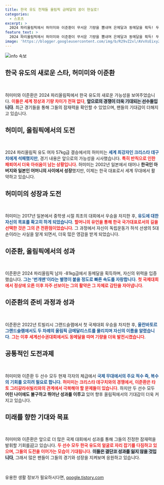 ```yaml
---
title: 한국 유도 천재들 올림픽 금메달의 꿈이 현실로!
categories:
  - 스포츠
excerpt: >
  2024 파리올림픽에서 허미미와 이준환이 무서운 기량을 뽐내며 은메달과 동메달을 획득! 두 선수는 세계 정상과의 실력 차이를 보여주며 한국 유도의 미래를 밝히고 있습니다. 올림픽 베일을 넘어설 이들의 다음 목표는? 클릭하여 더 알아보세요!
feature_text: >
  2024 파리올림픽에서 허미미와 이준환이 무서운 기량을 뽐내며 은메달과 동메달을 획득! 두 선수는 세계 정상과의 실력 차이를 보여주며 한국 유도의 미래를 밝히고 있습니다. 올림픽 베일을 넘어설 이들의 다음 목표는? 클릭하여 더 알아보세요!
image: 'https://blogger.googleusercontent.com/img/b/R29vZ2xl/AVvXsEixyZcFfHzMRdzZMjFBmAUKJYCLCGyLL1o632UiGVXcaFdKo_bkvkuCioo0uUKlGfBVcT3P84aROyZIXSBEx3Aw5nCQ3pTgDom1WDC4m8eifvWiAmWEEVb4x6G_l8C0QH225ldMjyaFvpxGEBGNO37VmDTDMHGhJPq73UglMfDca1-0aw/s1600/blogspot.png'
---
```


<p><img src="https://blogger.googleusercontent.com/img/b/R29vZ2xl/AVvXsEixyZcFfHzMRdzZMjFBmAUKJYCLCGyLL1o632UiGVXcaFdKo_bkvkuCioo0uUKlGfBVcT3P84aROyZIXSBEx3Aw5nCQ3pTgDom1WDC4m8eifvWiAmWEEVb4x6G_l8C0QH225ldMjyaFvpxGEBGNO37VmDTDMHGhJPq73UglMfDca1-0aw/s1600/blogspot.png" alt="info 속보" /></p>

<h2 data-ke-size="size26">한국 유도의 새로운 스타, 허미미와 이준환</h2>

<p data-ke-size="size16">&nbsp;</p>

<p>허미미와 이준환은 2024 파리올림픽에서 한국 유도의 새로운 가능성을 보여주었습니다. <b><span style="color: #ee2323;">이들은 세계 정상과 기량 차이가 전혀 없다</span></b>, <b><span style="background-color: #21538527;">앞으로의 경쟁이 더욱 기대되는 선수들입니다</span></b>. 최근 경기들을 통해 그들의 잠재력을 확인할 수 있었으며, 팬들의 기대감이 더해지고 있습니다. </p>

<h2 data-ke-size="size26">허미미, 올림픽에서의 도전</h2>

<p data-ke-size="size16">&nbsp;</p>

<p>2024 파리올림픽 유도 여자 57kg급 결승에서의 허미미는 <b><span style="color: #1a5490;">세계 최강자인 크리스타 데구치에게 석패했지만</span></b>, 경기 내용은 앞으로의 가능성을 시사했습니다. <b><span style="color: #ee2323;">특히 반칙으로 인한 패퇴여서 더욱 아쉬움이 남는 상황입니다</span></b>. 허미미는 2002년 일본에서 태어나 <b>한국인 아버지와 일본인 어머니의 사이에서 성장</b>했지만, 이제는 한국 대표로서 세계 무대에서 활약하고 있습니다. </p>

<h2 data-ke-size="size26">허미미의 성장과 도전</h2>

<p data-ke-size="size16">&nbsp;</p>

<p>허미미는 2017년 일본에서 중학생 시절 최초의 대회에서 우승을 차지한 후, <b><span style="color: #1a5490;">유도에 대한 자신의 목표를 확고히 하게 되었습니다</span></b>. <b><span style="color: #ee2323;">할머니의 유언을 통해 한국 국가대표로서의 길을 선택한 것은 그의 큰 전환점이었습니다</span></b>. 그 과정에서 자신이 독립운동가 허석 선생의 5대손이라는 사실을 알게 되면서, 더욱 많은 영감을 받게 되었습니다.</p>

<h2 data-ke-size="size26">이준환, 올림픽에서의 성과</h2>

<p data-ke-size="size16">&nbsp;</p>

<p>이준환은 2024 파리올림픽 남자 -81kg급에서 동메달을 획득하며, 자신의 위력을 입증했습니다. <b><span style="color: #1a5490;">그는 '번개맨'이라는 별명이 붙을 정도로 빠른 속도를 자랑합니다</span></b>. <b><span style="color: #ee2323;">첫 국제대회에서 정상에 오른 이후 자주 선보이는 그의 활약은 그 자체로 감탄을 자아냅니다</span></b>. </p>

<h2 data-ke-size="size26">이준환의 준비 과정과 성과</h2>

<p data-ke-size="size16">&nbsp;</p>

<p>이준환은 2022년 트빌리시 그랜드슬램에서 첫 국제대회 우승을 차지한 후, <b><span style="color: #1a5490;">울란바토르 그랜드슬램에서도 두 차례의 올림픽 금메달리스트를 물리치며 자신의 이름을 알렸습니다</span></b>. <b><span style="color: #ee2323;">그는 이후 세계선수권대회에서도 동메달을 따며 기량을 더욱 발전시켰습니다</span></b>. </p>

<h2 data-ke-size="size26">공통적인 도전과제</h2>

<p data-ke-size="size16">&nbsp;</p>

<p>허미미와 이준환 두 선수 모두 현재 각자의 체급에서 <b><span style="color: #1a5490;">국제 무대에서의 주요 적수 즉, 복수의 기회를 오히려 필요로 합니다</span></b>. <b><span style="color: #ee2323;">허미미는 크리스타 데구치와의 경쟁에서, 이준환은 타토 그리갈라쉬빌리와의 관계에서 극복해야 할 문제들이 있습니다</span></b>. 하지만 두 선수 모두 <b>어린 나이에도 불구하고 뛰어난 성과를 이루고</b> 있어 향후 올림픽에서의 기대감이 더욱 커지고 있습니다.</p>

<h2 data-ke-size="size26">미래를 향한 기대와 목표</h2>

<p data-ke-size="size16">&nbsp;</p>

<p>허미미와 이준환은 앞으로 더 많은 국제 대회에서 성과를 통해 그들의 진정한 잠재력을 발휘할 기회를迎고 있습니다. <b><span style="color: #ee2323;">두 선수 모두 한국 유도의 얼굴로 자리 잡기를 다짐하고 있으며, 그들의 도전을 이어가는 모습이 기대됩니다</span></b>. <b><span style="background-color: #21538527;">이들은 결단코 성과를 잃지 않을 것입니다</span></b>, 그래서 많은 팬들이 그들의 경기와 성장을 지켜보며 응원하고 있습니다.</p>

<p data-ke-size="size16">&nbsp;</p>
유용한 생활 정보가 필요하시다면, <a href="https://qoogle.tistory.com" rel="dofollow">qoogle.tistory.com</a>


